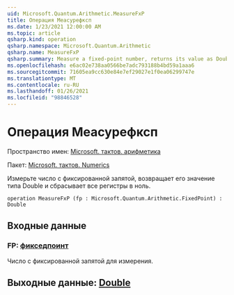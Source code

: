 ```yaml
---
uid: Microsoft.Quantum.Arithmetic.MeasureFxP
title: Операция Меасурефксп
ms.date: 1/23/2021 12:00:00 AM
ms.topic: article
qsharp.kind: operation
qsharp.namespace: Microsoft.Quantum.Arithmetic
qsharp.name: MeasureFxP
qsharp.summary: Measure a fixed-point number, returns its value as Double, and resets all the register to zero.
ms.openlocfilehash: e6ac02e738aa0566be7adc793188b4bd59a1aaa6
ms.sourcegitcommit: 71605ea9cc630e84e7ef29027e1f0ea06299747e
ms.translationtype: MT
ms.contentlocale: ru-RU
ms.lasthandoff: 01/26/2021
ms.locfileid: "98846528"
---
```

# <a name="measurefxp-operation"></a>Операция Меасурефксп

Пространство имен: [Microsoft. тактов. арифметика](xref:Microsoft.Quantum.Arithmetic)

Пакет: [Microsoft. тактов. Numerics](https://nuget.org/packages/Microsoft.Quantum.Numerics)


Измерьте число с фиксированной запятой, возвращает его значение типа Double и сбрасывает все регистры в ноль.

```qsharp
operation MeasureFxP (fp : Microsoft.Quantum.Arithmetic.FixedPoint) : Double
```


## <a name="input"></a>Входные данные

### <a name="fp--fixedpoint"></a>FP: [фикседпоинт](xref:Microsoft.Quantum.Arithmetic.FixedPoint)

Число с фиксированной запятой для измерения.



## <a name="output--double"></a>Выходные данные: [Double](xref:microsoft.quantum.lang-ref.double)

